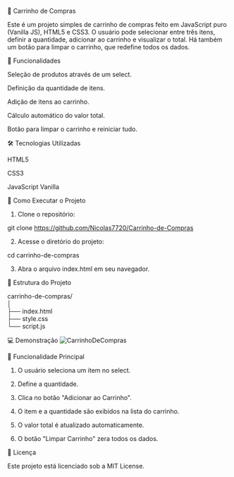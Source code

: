 🛒 Carrinho de Compras

Este é um projeto simples de carrinho de compras feito em JavaScript puro (Vanilla JS), HTML5 e CSS3. O usuário pode selecionar entre três itens, definir a quantidade, adicionar ao carrinho e visualizar o total. Há também um botão para limpar o carrinho, que redefine todos os dados.

🚀 Funcionalidades

Seleção de produtos através de um select.

Definição da quantidade de itens.

Adição de itens ao carrinho.

Cálculo automático do valor total.

Botão para limpar o carrinho e reiniciar tudo.


🛠 Tecnologias Utilizadas

HTML5

CSS3

JavaScript Vanilla


🎯 Como Executar o Projeto

1. Clone o repositório:

git clone https://github.com/Nicolas7720/Carrinho-de-Compras


2. Acesse o diretório do projeto:

cd carrinho-de-compras


3. Abra o arquivo index.html em seu navegador.



📂 Estrutura do Projeto

carrinho-de-compras/  
│  
├── index.html  
├── style.css  
└── script.js


💻 Demonstração
![CarrinhoDeCompras](https://github.com/user-attachments/assets/60c9f835-5322-4185-bf32-e5375b846009)



🎯 Funcionalidade Principal

1. O usuário seleciona um item no select.


2. Define a quantidade.


3. Clica no botão "Adicionar ao Carrinho".


4. O item e a quantidade são exibidos na lista do carrinho.


5. O valor total é atualizado automaticamente.


6. O botão "Limpar Carrinho" zera todos os dados.


📄 Licença

Este projeto está licenciado sob a MIT License.
 
